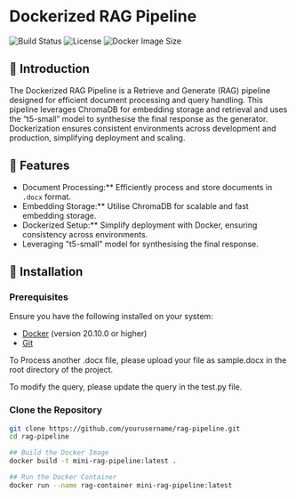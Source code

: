 # Dockerized RAG Pipeline

![Build Status](https://img.shields.io/github/actions/workflow/status/yourusername/rag-pipeline/build.yml?branch=main)
![License](https://img.shields.io/github/license/yourusername/rag-pipeline)
![Docker Image Size](https://img.shields.io/docker/image-size/yourusername/rag-pipeline/latest)


## 📖 Introduction

The Dockerized RAG Pipeline is a Retrieve and Generate (RAG) pipeline designed for efficient document processing and query handling. This pipeline leverages ChromaDB for embedding storage and retrieval and uses the “t5-small” model to synthesise the final response as the generator. Dockerization ensures consistent environments across development and production, simplifying deployment and scaling.

## 🚀 Features

- Document Processing:** Efficiently process and store documents in `.docx` format.
- Embedding Storage:** Utilise ChromaDB for scalable and fast embedding storage.
- Dockerized Setup:** Simplify deployment with Docker, ensuring consistency across environments.
- Leveraging "t5-small" model for synthesising the final response.

## 🔧 Installation

### Prerequisites

Ensure you have the following installed on your system:

- [Docker](https://docs.docker.com/get-docker/) (version 20.10.0 or higher)
- [Git](https://git-scm.com/downloads)

To Process another .docx file, please upload your file as sample.docx in the root directory of the project.

To modify the query, please update the query in the test.py file.

### Clone the Repository

```bash
git clone https://github.com/yourusername/rag-pipeline.git
cd rag-pipeline

## Build the Docker Image
docker build -t mini-rag-pipeline:latest .

## Run the Docker Container
docker run --name rag-container mini-rag-pipeline:latest


